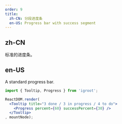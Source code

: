 ```yaml
---
order: 9
title:
  zh-CN: 分段进度条
  en-US: Progress bar with success segment
---
```


## zh-CN

标准的进度条。

## en-US

A standard progress bar.

````jsx
import { Tooltip, Progress } from 'igroot';

ReactDOM.render(
  <Tooltip title="3 done / 3 in progress / 4 to do">
    <Progress percent={60} successPercent={30} />
  </Tooltip>
, mountNode);
````
